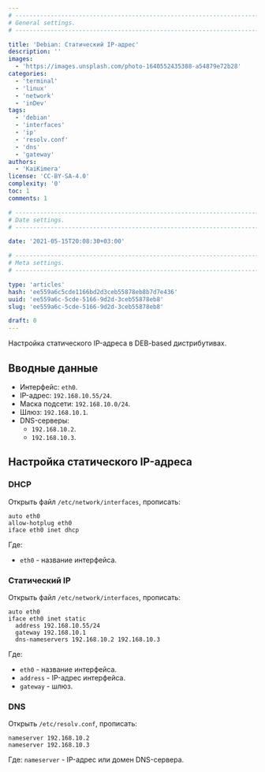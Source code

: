 ```yaml
---
# -------------------------------------------------------------------------------------------------------------------- #
# General settings.
# -------------------------------------------------------------------------------------------------------------------- #

title: 'Debian: Статический IP-адрес'
description: ''
images:
  - 'https://images.unsplash.com/photo-1640552435388-a54879e72b28'
categories:
  - 'terminal'
  - 'linux'
  - 'network'
  - 'inDev'
tags:
  - 'debian'
  - 'interfaces'
  - 'ip'
  - 'resolv.conf'
  - 'dns'
  - 'gateway'
authors:
  - 'KaiKimera'
license: 'CC-BY-SA-4.0'
complexity: '0'
toc: 1
comments: 1

# -------------------------------------------------------------------------------------------------------------------- #
# Date settings.
# -------------------------------------------------------------------------------------------------------------------- #

date: '2021-05-15T20:08:30+03:00'

# -------------------------------------------------------------------------------------------------------------------- #
# Meta settings.
# -------------------------------------------------------------------------------------------------------------------- #

type: 'articles'
hash: 'ee559a6c5cde1166bd2d3ceb55878eb8b7d7e436'
uuid: 'ee559a6c-5cde-5166-9d2d-3ceb55878eb8'
slug: 'ee559a6c-5cde-5166-9d2d-3ceb55878eb8'

draft: 0
---
```


Настройка статического IP-адреса в DEB-based дистрибутивах.

<!--more-->

## Вводные данные

- Интерфейс: `eth0`.
- IP-адрес: `192.168.10.55/24`.
- Маска подсети: `192.168.10.0/24`.
- Шлюз: `192.168.10.1`.
- DNS-серверы:
  - `192.168.10.2`.
  - `192.168.10.3`.

## Настройка статического IP-адреса

### DHCP

Открыть файл `/etc/network/interfaces`, прописать:

```
auto eth0
allow-hotplug eth0
iface eth0 inet dhcp
```

Где:
- `eth0` - название интерфейса.

### Статический IP

Открыть файл `/etc/network/interfaces`, прописать:

```
auto eth0
iface eth0 inet static
  address 192.168.10.55/24
  gateway 192.168.10.1
  dns-nameservers 192.168.10.2 192.168.10.3
```

Где:
- `eth0` - название интерфейса.
- `address` - IP-адрес интерфейса.
- `gateway` - шлюз.

### DNS

Открыть `/etc/resolv.conf`, прописать:

```
nameserver 192.168.10.2
nameserver 192.168.10.3
```

Где:
`nameserver` - IP-адрес или домен DNS-сервера.

